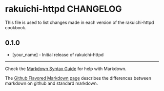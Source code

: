 rakuichi-httpd CHANGELOG
========================

This file is used to list changes made in each version of the rakuichi-httpd cookbook.

0.1.0
-----
- [your_name] - Initial release of rakuichi-httpd

- - -
Check the [Markdown Syntax Guide](http://daringfireball.net/projects/markdown/syntax) for help with Markdown.

The [Github Flavored Markdown page](http://github.github.com/github-flavored-markdown/) describes the differences between markdown on github and standard markdown.
